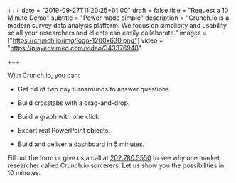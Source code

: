 +++
date = "2019-09-27T11:20:25+01:00"
draft = false
title = "Request a 10 Minute Demo"
subtitle = "Power made simple"
description = "Crunch.io is a modern survey data analysis platform. We focus on simplicity and usability, so all your researchers and clients can easily collaborate."
images = ["https://crunch.io/img/logo-1200x630.png"]
video = "https://player.vimeo.com/video/343376948"

+++

With Crunch.io, you can:

* Get rid of two day turnarounds to answer questions.

* Build crosstabs with a drag-and-drop.

* Build a graph with one click.

* Export real PowerPoint objects.

* Build and deliver a dashboard in 5 minutes.

Fill out the form or give us a call at <a href="tel:202-780-5550">202.780.5550</a> to see why one market researcher called Crunch.io sorcerers. Let us show you the possibilities in 10 minutes.
